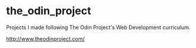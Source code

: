 # the_odin_project
Projects I made following The Odin Project's Web Development curriculum.

http://www.theodinproject.com/
